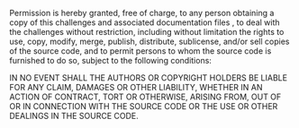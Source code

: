 

Permission is hereby granted, free of charge, to any person obtaining a copy of this challenges and associated documentation files , to deal with the challenges without restriction, including without limitation the rights to use, copy, modify, merge, publish, distribute, sublicense, and/or sell copies of the source code, and to permit persons to whom the source code is furnished to do so, subject to the following conditions:

IN NO EVENT SHALL THE AUTHORS OR COPYRIGHT HOLDERS BE LIABLE FOR ANY CLAIM, DAMAGES OR OTHER LIABILITY, WHETHER IN AN ACTION OF CONTRACT, TORT OR OTHERWISE, ARISING FROM, OUT OF OR IN CONNECTION WITH THE SOURCE CODE OR THE USE OR OTHER DEALINGS IN THE SOURCE CODE.
